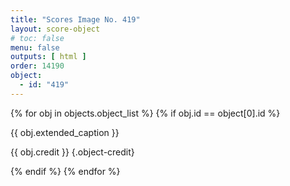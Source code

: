 ```yaml
---
title: "Scores Image No. 419"
layout: score-object
# toc: false
menu: false
outputs: [ html ]
order: 14190
object:
  - id: "419"
---
```


{% for obj in objects.object_list %}
{% if obj.id == object[0].id %}

{{ obj.extended_caption }}

{{ obj.credit }} {.object-credit}

{% endif %}
{% endfor %}
